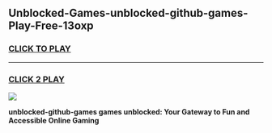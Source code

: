 
## Unblocked-Games-unblocked-github-games-Play-Free-13oxp
<h3>
<a href="https://premium76.site?title=unblocked-github-games&ref=20A">CLICK TO PLAY</a></h3>
<hr>

<h3>
<a href="https://premium76.site?title=unblocked-github-games&ref=20A">CLICK 2 PLAY</a>
  
</h3>

<a href="https://premium76.site?title=unblocked-github-games&ref=20A"><img src="https://clearcache.store/games.png"></a>


**unblocked-github-games games unblocked: Your Gateway to Fun and Accessible Online Gaming**
